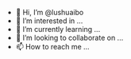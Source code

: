 - 👋 Hi, I’m @lushuaibo
- 👀 I’m interested in ...
- 🌱 I’m currently learning ...
- 💞️ I’m looking to collaborate on ...
- 📫 How to reach me ...

<!---
lushuaibo/lushuaibo is a ✨ special ✨ repository because its `README.md` (this file) appears on your GitHub profile.
You can click the Preview link to take a look at your changes.
--->
